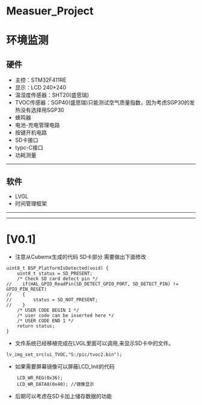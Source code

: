 # Measuer_Project
# 环境监测

## 硬件 ##
* 主控：STM32F411RE
* 显示：LCD 240*240
* 温湿度传感器：SHT20(盛思瑞)
* TVOC传感器：SGP40(盛思瑞)只能测试空气质量指数，因为考虑SGP30的发热没有选择用SGP30
* 蜂鸣器
* 电池-充电管理电路
* 按键开机电路
* SD卡接口
* typc-C接口
* 功耗测量
----
## 软件
* LVGL
* 时间管理框架

---

----
# [V0.1]
* 注意从Cubemx生成的代码 SD卡部分 需要做出下面修改 
```
uint8_t	BSP_PlatformIsDetected(void) {
    uint8_t status = SD_PRESENT;
    /* Check SD card detect pin */
//    if(HAL_GPIO_ReadPin(SD_DETECT_GPIO_PORT, SD_DETECT_PIN) != GPIO_PIN_RESET)
//    {
//        status = SD_NOT_PRESENT;
//    }
    /* USER CODE BEGIN 1 */
    /* user code can be inserted here */
    /* USER CODE END 1 */
    return status;
}
```
* 文件系统已经移植完成在LVGL里面可以调用,来显示SD卡中的文件。
```
lv_img_set_src(ui_TVOC,"S:/pic/tvoc2.bin");
```
* 如果需要屏幕镜像可以屏蔽LCD_Init的代码
```
	LCD_WR_REG(0x36); 
	LCD_WR_DATA8(0x40); //镜像显示
```
* 后期可以考虑在SD卡加上储存数据的功能
